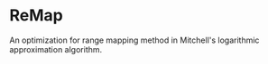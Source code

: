 # ReMap 
An optimization for range mapping method in Mitchell's logarithmic approximation algorithm. 

